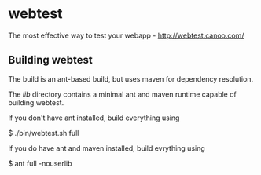 webtest
=======

The most effective way to test your webapp - http://webtest.canoo.com/


Building webtest
----------------

The build is an ant-based build, but uses maven for dependency resolution.

The *lib* directory contains a minimal ant and maven runtime capable of building webtest.

If you don't have ant installed, build everything using

  $ ./bin/webtest.sh full

If you do have ant and maven installed, build evrything using

  $ ant full -nouserlib



